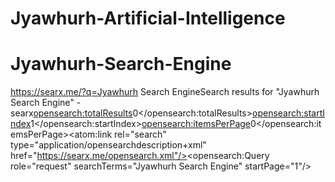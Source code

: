 # Jyawhurh-Artificial-Intelligence
# Jyawhurh-Search-Engine
<rss version="2.0"><channel><title>Searx search: Jyawhurh Search Engine</title><link>https://searx.me/?q=Jyawhurh Search Engine</link><description>Search results for "Jyawhurh Search Engine" - searx</description><opensearch:totalResults>0</opensearch:totalResults><opensearch:startIndex>1</opensearch:startIndex><opensearch:itemsPerPage>0</opensearch:itemsPerPage><atom:link rel="search" type="application/opensearchdescription+xml" href="https://searx.me/opensearch.xml"/><opensearch:Query role="request" searchTerms="Jyawhurh Search Engine" startPage="1"/></channel></rss>
